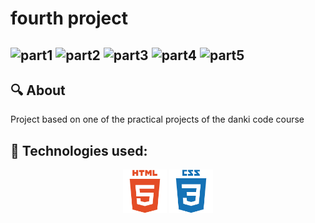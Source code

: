 # fourth project
![part1](https://user-images.githubusercontent.com/87580316/132928630-e8d7789a-cc8b-474f-824d-2bd4333fd716.jpg)
![part2](https://user-images.githubusercontent.com/87580316/132928628-4d453ae2-6f67-43ab-a99a-c7a569ba3e85.jpg)
![part3](https://user-images.githubusercontent.com/87580316/132928626-f4fd3145-da89-4a30-a5a2-679b50d5d48e.jpg)
![part4](https://user-images.githubusercontent.com/87580316/132928625-5505a8f3-8a01-4b66-b3b1-9f369d8e137a.jpg)
![part5](https://user-images.githubusercontent.com/87580316/132928624-f7851b92-3468-4686-86fc-d851a7580970.jpg)
---

## :mag: About 
Project based on one of the practical projects of the danki code course

## :rocket: Technologies used:
<p align="center">
<img src="https://github.com/devicons/devicon/blob/master/icons/html5/html5-plain-wordmark.svg" alt="html5"  width="70" height="70"/>
<img src="https://github.com/devicons/devicon/blob/master/icons/css3/css3-plain-wordmark.svg" alt="css3" width="70" height="70"/>

